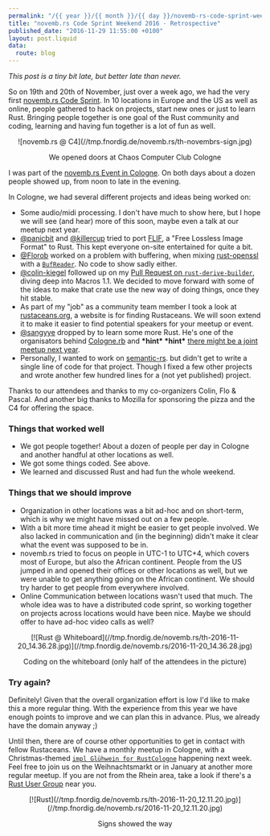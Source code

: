```yaml
---
permalink: "/{{ year }}/{{ month }}/{{ day }}/novemb-rs-code-sprint-weekend-2016-retrospective"
title: "novemb.rs Code Sprint Weekend 2016 - Retrospective"
published_date: "2016-11-29 11:55:00 +0100"
layout: post.liquid
data:
  route: blog
---
```

*This post is a tiny bit late, but better late than never.*

So on 19th and 20th of November, just over a week ago, we had the very first [novemb.rs Code Sprint](http://novemb.rs/).
In 10 locations in Europe and the US as well as online, people gathered to hack on projects, start new ones or just to learn Rust.
Bringing people together is one goal of the Rust community and coding, learning and having fun together is a lot of fun as well.

<center>
![novemb.rs @ C4](//tmp.fnordig.de/novemb.rs/th-novembrs-sign.jpg)
<p>We opened doors at Chaos Computer Club Cologne</p>
</center>

I was part of the [novemb.rs Event in Cologne](http://rust.cologne/2016/11/19/novemb-rs.html).
On both days about a dozen people showed up, from noon to late in the evening.

In Cologne, we had several different projects and ideas being worked on:

* Some audio/midi processing. I don't have much to show here, but I hope we will see (and hear) more of this soon, maybe even a talk at our meetup next year.
* [@panicbit](https://github.com/panicbit) and [@killercup](https://github.com/killercup) tried to port [FLIF](http://flif.info/), a "Free Lossless Image Format" to Rust. This kept everyone on-site entertained for quite a bit.
* [@Florob](https://github.com/Florob/rust-xmpp) worked on a problem with buffering, when mixing [rust-openssl](https://github.com/sfackler/rust-openssl) with a [`BufReader`](https://doc.rust-lang.org/stable/std/io/struct.BufReader.html). No code to show sadly either.
* [@colin-kiegel](https://github.com/colin-kiegel) followed up on my [Pull Request on `rust-derive-builder`](https://github.com/colin-kiegel/rust-derive-builder/pull/28), diving deep into Macros 1.1. We decided to move forward with some of the ideas to make that crate use the new way of doing things, once they hit stable.
* As part of my "job" as a community team member I took a look at [rustaceans.org](http://rustaceans.org/), a website is for finding Rustaceans. We will soon extend it to make it easier to find potential speakers for your meetup or event.
* [@sangyye](https://twitter.com/sangyye) dropped by to learn some more Rust. He's one of the organisators behind [Cologne.rb](http://cologne.onruby.de/) and **\*hint\* \*hint\*** [there might be a joint meetup next year](https://github.com/Rustaceans/rust-cologne/issues/19).
* Personally, I wanted to work on [semantic-rs](https://github.com/semantic-rs/semantic-rs/). but didn't get to write a single line of code for that project.
Though I fixed a few other projects and wrote another few hundred lines for a (not yet published) project.

Thanks to our attendees and thanks to my co-organizers Colin, Flo & Pascal.
And another big thanks to Mozilla for sponsoring the pizza and the C4 for offering the space.

### Things that worked well

* We got people together! About a dozen of people per day in Cologne and another handful at other locations as well.
* We got some things coded. See above.
* We learned and discussed Rust and had fun the whole weekend.

### Things that we should improve

* Organization in other locations was a bit ad-hoc and on short-term, which is why we might have missed out on a few people.
* With a bit more time ahead it might be easier to get people involved. We also lacked in communication and (in the beginning) didn't make it clear what the event was supposed to be in.
* novemb.rs tried to focus on people in UTC-1 to UTC+4, which covers most of Europe, but also the African continent.
    People from the US jumped in and opened their offices or other locations as well, but we were unable to get anything going on the African continent.
    We should try harder to get people from everywhere involved.
* Online Communication between locations wasn't used that much. The whole idea was to have a distributed code sprint, so working together on projects across locations would have been nice. Maybe we should offer to have ad-hoc video calls as well?

<center>
[![Rust @ Whiteboard](//tmp.fnordig.de/novemb.rs/th-2016-11-20_14.36.28.jpg)](//tmp.fnordig.de/novemb.rs/2016-11-20_14.36.28.jpg)
<p>Coding on the whiteboard (only half of the attendees in the picture)</p>
</center>

### Try again?

Definitely! Given that the overall organization effort is low I'd like to make this a more regular thing.
With the experience from this year we have enough points to improve and we can plan this in advance. Plus, we already have the domain anyway ;)

Until then, there are of course other opportunities to get in contact with fellow Rustaceans.
We have a monthly meetup in Cologne, with a Christmas-themed [`impl Glühwein for RustCologne`](http://rust.cologne/2016/12/07/christmas-maket.html) happening next week.
Feel free to join us on the Weihnachtsmarkt or in January at another more regular meetup.
If you are not from the Rhein area, take a look if there's a [Rust User Group](https://www.rust-lang.org/en-US/user-groups.html) near you.


<center>
[![Rust](//tmp.fnordig.de/novemb.rs/th-2016-11-20_12.11.20.jpg)](//tmp.fnordig.de/novemb.rs/2016-11-20_12.11.20.jpg)
<p>Signs showed the way</p>
</center>
